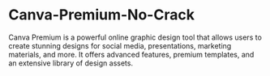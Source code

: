 # Canva-Premium-No-Crack
Canva Premium is a powerful online graphic design tool that allows users to create stunning designs for social media, presentations, marketing materials, and more. It offers advanced features, premium templates, and an extensive library of design assets.
